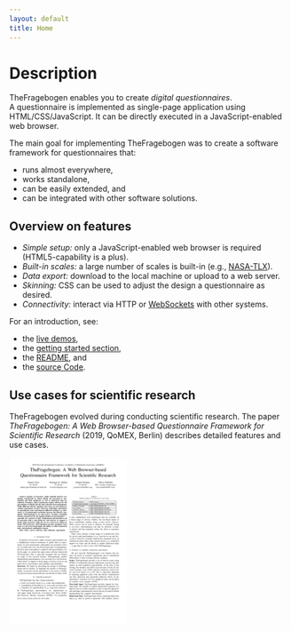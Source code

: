 ```yaml
---
layout: default
title: Home
---
```


Description
===
TheFragebogen enables you to create _digital questionnaires_.  
A questionnaire is implemented as single-page application using HTML/CSS/JavaScript.
It can be directly executed in a JavaScript-enabled web browser.

The main goal for implementing TheFragebogen was to create a software framework for questionnaires that:
* runs almost everywhere,
* works standalone,
* can be easily extended, and
* can be integrated with other software solutions.

Overview on features
--
* _Simple setup:_ only a JavaScript-enabled web browser is required (HTML5-capability is a plus).
* _Built-in scales:_ a large number of scales is built-in (e.g., [NASA-TLX](https://en.wikipedia.org/wiki/NASA-TLX)).
* _Data export:_ download to the local machine or upload to a web server.
* _Skinning:_ CSS can be used to adjust the design a questionnaire as desired.
* _Connectivity:_ interact via HTTP or [WebSockets](https://en.wikipedia.org/wiki/WebSocket) with other systems.

For an introduction, see:
* the [live demos](demo/),
* the [getting started section](gettingstarted/),
* the [README](https://github.com/TheFragebogen/TheFragebogen/blob/master/README.md), and
* the [source Code](https://github.com/TheFragebogen/TheFragebogen/).

Use cases for scientific research
---
TheFragebogen evolved during conducting scientific research.
The paper _TheFragebogen: A Web Browser-based Questionnaire Framework for Scientific Research_ (2019, QoMEX, Berlin) describes detailed features and use cases.

[![2019-QoMEX](static/paper/2019-guse-et-al-qomex.png)](static/paper/2019-guse-et-al-qomex.pdf)
